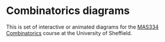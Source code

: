 # Combinatorics diagrams

This is set of interactive or animated diagrams for the [MAS334 Combinatorics](https://strickland1.org/courses/MAS334) course at the University of Sheffield.
